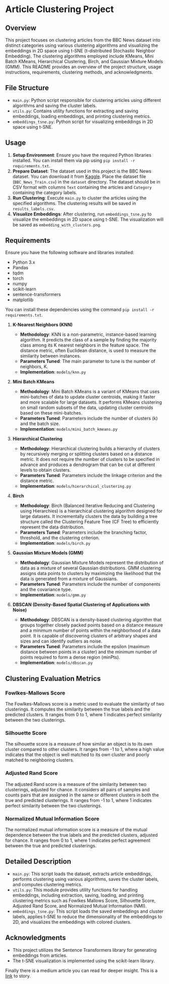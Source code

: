 # Article Clustering Project

## Overview
This project focuses on clustering articles from the BBC News dataset into distinct categories using various clustering algorithms and visualizing the embeddings in 2D space using t-SNE (t-distributed Stochastic Neighbor Embedding). The clustering algorithms employed include KMeans, Mini Batch KMeans, Hierarchical Clustering, Birch, and Gaussian Mixture Models (GMM). This README provides an overview of the project structure, usage instructions, requirements, clustering methods, and acknowledgments.

## File Structure
- `main.py`: Python script responsible for clustering articles using different algorithms and saving the cluster labels.
- `utils.py`: Contains utility functions for extracting and saving embeddings, loading embeddings, and printing clustering metrics.
- `embeddings_tsne.py`: Python script for visualizing embeddings in 2D space using t-SNE.

## Usage
1. **Setup Environment**: Ensure you have the required Python libraries installed. You can install them via pip using `pip install -r requirements.txt`.
2. **Prepare Dataset**: The dataset used in this project is the BBC News dataset. You can download it from [Kaggle](https://www.kaggle.com/c/learn-ai-bbc). Place the dataset file (`BBC_News_Train.csv`) in the `dataset` directory. The dataset should be in CSV format with columns `Text` containing the articles and `Category` containing the category labels.
3. **Run Clustering**: Execute `main.py` to cluster the articles using the specified algorithms. The clustering results will be saved in `results_labels.csv`.
4. **Visualize Embeddings**: After clustering, run `embeddings_tsne.py` to visualize the embeddings in 2D space using t-SNE. The visualization will be saved as `embedding_with_clusters.png`.

## Requirements
Ensure you have the following software and libraries installed:
- Python 3.x
- Pandas
- tqdm
- torch
- numpy
- scikit-learn
- sentence-transformers
- matplotlib

You can install these dependencies using the command `pip install -r requirements.txt`.

1. **K-Nearest Neighbors (KNN)**
   - **Methodology**: KNN is a non-parametric, instance-based learning algorithm. It predicts the class of a sample by finding the majority class among its K nearest neighbors in the feature space. The distance metric, often Euclidean distance, is used to measure the similarity between instances.
   - **Parameters Tuned**: The main parameter to tune is the number of neighbors, K.
   - **Implementation**: `models/knn.py`

2. **Mini Batch KMeans**
   - **Methodology**: Mini Batch KMeans is a variant of KMeans that uses mini-batches of data to update cluster centroids, making it faster and more scalable for large datasets. It performs KMeans clustering on small random subsets of the data, updating cluster centroids based on these mini-batches.
   - **Parameters Tuned**: Parameters include the number of clusters (k) and the batch size.
   - **Implementation**: `models/mini_batch_kmeans.py`

3. **Hierarchical Clustering**
   - **Methodology**: Hierarchical clustering builds a hierarchy of clusters by recursively merging or splitting clusters based on a distance metric. It does not require the number of clusters to be specified in advance and produces a dendrogram that can be cut at different levels to obtain clusters.
   - **Parameters Tuned**: Parameters include the linkage criterion and the distance metric.
   - **Implementation**: `models/hierarchical_clustering.py`

4. **Birch**
   - **Methodology**: Birch (Balanced Iterative Reducing and Clustering using Hierarchies) is a hierarchical clustering algorithm designed for large datasets. It incrementally clusters the data by building a tree structure called the Clustering Feature Tree (CF Tree) to efficiently represent the data distribution.
   - **Parameters Tuned**: Parameters include the branching factor, threshold, and the clustering criterion.
   - **Implementation**: `models/birch.py`

5. **Gaussian Mixture Models (GMM)**
   - **Methodology**: Gaussian Mixture Models represent the distribution of data as a mixture of several Gaussian distributions. GMM clustering assigns data points to clusters by maximizing the likelihood that the data is generated from a mixture of Gaussians.
   - **Parameters Tuned**: Parameters include the number of components and the covariance type.
   - **Implementation**: `models/gmm.py`

6. **DBSCAN (Density-Based Spatial Clustering of Applications with Noise)**
   - **Methodology**: DBSCAN is a density-based clustering algorithm that groups together closely packed points based on a distance measure and a minimum number of points within the neighborhood of a data point. It is capable of discovering clusters of arbitrary shapes and sizes and can identify outliers as noise.
   - **Parameters Tuned**: Parameters include the epsilon (maximum distance between points in a cluster) and the minimum number of points required to form a dense region (minPts).
   - **Implementation**: `models/dbscan.py`

## Clustering Evaluation Metrics

### Fowlkes-Mallows Score

The Fowlkes-Mallows score is a metric used to evaluate the similarity of two clusterings. It computes the similarity between the true labels and the predicted clusters. It ranges from 0 to 1, where 1 indicates perfect similarity between the two clusterings.

### Silhouette Score

The silhouette score is a measure of how similar an object is to its own cluster compared to other clusters. It ranges from -1 to 1, where a high value indicates that the object is well matched to its own cluster and poorly matched to neighboring clusters.

### Adjusted Rand Score

The adjusted Rand score is a measure of the similarity between two clusterings, adjusted for chance. It considers all pairs of samples and counts pairs that are assigned in the same or different clusters in both the true and predicted clusterings. It ranges from -1 to 1, where 1 indicates perfect similarity between the two clusterings.

### Normalized Mutual Information Score

The normalized mutual information score is a measure of the mutual dependence between the true labels and the predicted clusters, adjusted for chance. It ranges from 0 to 1, where 1 indicates perfect agreement between the true and predicted clusterings.


## Detailed Description
- `main.py`: This script loads the dataset, extracts article embeddings, performs clustering using various algorithms, saves the cluster labels, and computes clustering metrics.
- `utils.py`: This module provides utility functions for handling embeddings, including extraction, saving, loading, and printing clustering metrics such as Fowlkes Mallows Score, Silhouette Score, Adjusted Rand Score, and Normalized Mutual Information (NMI).
- `embeddings_tsne.py`: This script loads the saved embeddings and cluster labels, applies t-SNE to reduce the dimensionality of the embeddings to 2D, and visualizes the embeddings with colored clusters.

## Acknowledgments
- This project utilizes the Sentence Transformers library for generating embeddings from articles.
- The t-SNE visualization is implemented using the scikit-learn library.

Finally there is a medium article you can read for deeper insight. This is a [link](https://medium.com/@a.r.amouzad.m/classic-machine-learning-part-4-4-clustering-on-text-dataset-e12520edd2f0) to story.
